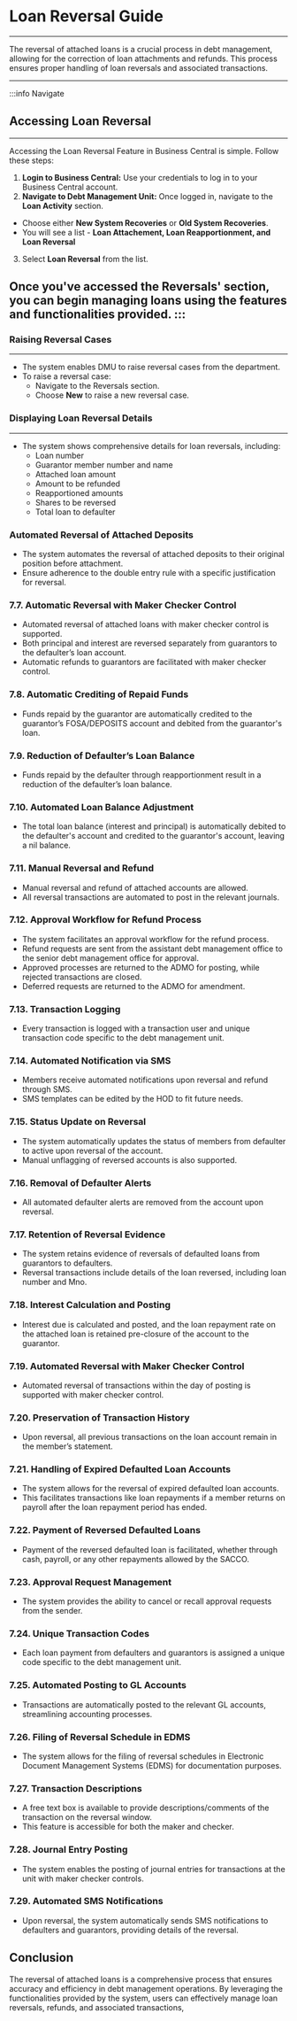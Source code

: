 # Loan Reversal Guide
---

<div class="customized-intro-container" id="introduction">
    <p>
The reversal of attached loans is a crucial process in debt management, allowing for the correction of loan attachments and refunds. This process ensures proper handling of loan reversals and associated transactions.
    </p>
</div>

---

:::info Navigate
## Accessing Loan Reversal
---

Accessing the Loan Reversal Feature in Business Central is simple. Follow these steps:
1. **Login to Business Central:** Use your credentials to log in to your Business Central account.
2. **Navigate to Debt Management Unit:** Once logged in, navigate to the **Loan Activity** section.
- Choose either **New System Recoveries** or **Old System Recoveries**.
- You will see a list - **Loan Attachement, Loan Reapportionment, and Loan Reversal**
3. Select **Loan Reversal** from the list.

Once you've accessed the **Reversals' section**, you can begin managing loans using the features and functionalities provided.
:::
---

### Raising Reversal Cases
---
- The system enables DMU to raise reversal cases from the department.
- To raise a reversal case:
  - Navigate to the Reversals section.
  - Choose **New** to raise a new reversal case.


### Displaying Loan Reversal Details
---
- The system shows comprehensive details for loan reversals, including:
  - Loan number
  - Guarantor member number and name
  - Attached loan amount
  - Amount to be refunded
  - Reapportioned amounts
  - Shares to be reversed
  - Total loan to defaulter

### Automated Reversal of Attached Deposits
- The system automates the reversal of attached deposits to their original position before attachment.
- Ensure adherence to the double entry rule with a specific justification for reversal.

### 7.7. Automatic Reversal with Maker Checker Control
- Automated reversal of attached loans with maker checker control is supported.
- Both principal and interest are reversed separately from guarantors to the defaulter’s loan account.
- Automatic refunds to guarantors are facilitated with maker checker control.

### 7.8. Automatic Crediting of Repaid Funds
- Funds repaid by the guarantor are automatically credited to the guarantor’s FOSA/DEPOSITS account and debited from the guarantor's loan.

### 7.9. Reduction of Defaulter’s Loan Balance
- Funds repaid by the defaulter through reapportionment result in a reduction of the defaulter’s loan balance.

### 7.10. Automated Loan Balance Adjustment
- The total loan balance (interest and principal) is automatically debited to the defaulter's account and credited to the guarantor's account, leaving a nil balance.

### 7.11. Manual Reversal and Refund
- Manual reversal and refund of attached accounts are allowed.
- All reversal transactions are automated to post in the relevant journals.

### 7.12. Approval Workflow for Refund Process
- The system facilitates an approval workflow for the refund process.
- Refund requests are sent from the assistant debt management office to the senior debt management office for approval.
- Approved processes are returned to the ADMO for posting, while rejected transactions are closed.
- Deferred requests are returned to the ADMO for amendment.

### 7.13. Transaction Logging
- Every transaction is logged with a transaction user and unique transaction code specific to the debt management unit.

### 7.14. Automated Notification via SMS
- Members receive automated notifications upon reversal and refund through SMS.
- SMS templates can be edited by the HOD to fit future needs.

### 7.15. Status Update on Reversal
- The system automatically updates the status of members from defaulter to active upon reversal of the account.
- Manual unflagging of reversed accounts is also supported.

### 7.16. Removal of Defaulter Alerts
- All automated defaulter alerts are removed from the account upon reversal.

### 7.17. Retention of Reversal Evidence
- The system retains evidence of reversals of defaulted loans from guarantors to defaulters.
- Reversal transactions include details of the loan reversed, including loan number and Mno.

### 7.18. Interest Calculation and Posting
- Interest due is calculated and posted, and the loan repayment rate on the attached loan is retained pre-closure of the account to the guarantor.

### 7.19. Automated Reversal with Maker Checker Control
- Automated reversal of transactions within the day of posting is supported with maker checker control.

### 7.20. Preservation of Transaction History
- Upon reversal, all previous transactions on the loan account remain in the member’s statement.

### 7.21. Handling of Expired Defaulted Loan Accounts
- The system allows for the reversal of expired defaulted loan accounts.
- This facilitates transactions like loan repayments if a member returns on payroll after the loan repayment period has ended.

### 7.22. Payment of Reversed Defaulted Loans
- Payment of the reversed defaulted loan is facilitated, whether through cash, payroll, or any other repayments allowed by the SACCO.

### 7.23. Approval Request Management
- The system provides the ability to cancel or recall approval requests from the sender.

### 7.24. Unique Transaction Codes
- Each loan payment from defaulters and guarantors is assigned a unique code specific to the debt management unit.

### 7.25. Automated Posting to GL Accounts
- Transactions are automatically posted to the relevant GL accounts, streamlining accounting processes.

### 7.26. Filing of Reversal Schedule in EDMS
- The system allows for the filing of reversal schedules in Electronic Document Management Systems (EDMS) for documentation purposes.

### 7.27. Transaction Descriptions
- A free text box is available to provide descriptions/comments of the transaction on the reversal window.
- This feature is accessible for both the maker and checker.

### 7.28. Journal Entry Posting
- The system enables the posting of journal entries for transactions at the unit with maker checker controls.

### 7.29. Automated SMS Notifications
- Upon reversal, the system automatically sends SMS notifications to defaulters and guarantors, providing details of the reversal.

## Conclusion
The reversal of attached loans is a comprehensive process that ensures accuracy and efficiency in debt management operations. By leveraging the functionalities provided by the system, users can effectively manage loan reversals, refunds, and associated transactions,
